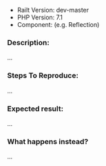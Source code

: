 - Railt Version: dev-master
- PHP Version: 7.1
- Component: (e.g. Reflection)

### Description:

...

### Steps To Reproduce:

...

### Expected result:

...

### What happens instead?

...
